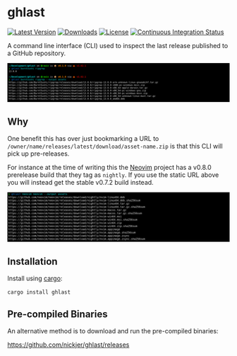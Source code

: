 # ghlast

[![Latest Version](https://img.shields.io/crates/v/ghlast.svg)](https://crates.io/crates/ghlast)
[![Downloads](https://img.shields.io/github/downloads/nickjer/ghlast/total.svg)](https://github.com/nickjer/ghlast/releases)
[![License](https://img.shields.io/github/license/nickjer/ghlast.svg)](https://github.com/nickjer/ghlast)
[![Continuous Integration Status](https://github.com/nickjer/ghlast/workflows/Continuous%20integration/badge.svg)](https://github.com/nickjer/ghlast/actions)

A command line interface (CLI) used to inspect the last release published to a
GitHub repository.

![Screenshot of ghlast inspecting ripgrep](media/screenshot.png)

## Why

One benefit this has over just bookmarking a URL to
`/owner/name/releases/latest/download/asset-name.zip` is that this CLI will
pick up pre-releases.

For instance at the time of writing this the [Neovim] project has a v0.8.0
prerelease build that they tag as `nightly`. If you use the static URL above
you will instead get the stable v0.7.2 build instead.

![Screenshot of ghlast inspecting neovim](media/neovim-screenshot.png)

[Neovim]: https://github.com/neovim/neovim

## Installation

Install using [cargo]:

```shell
cargo install ghlast
```

[cargo]: https://doc.rust-lang.org/cargo/

## Pre-compiled Binaries

An alternative method is to download and run the pre-compiled binaries:

https://github.com/nickjer/ghlast/releases
